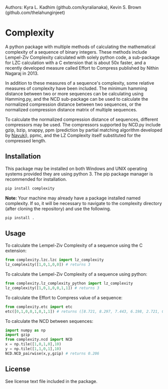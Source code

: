 Authors: Kyra L. Kadhim (github.com/kyralianaka), Kevin S. Brown (github.com/thelahunginjeet)

# Complexity

A python package with multiple methods of calculating the mathematical complexity of
a sequence of binary integers. These methods include Lempel-Ziv Complexity calculated
with solely python code, a sub-package for LZC calculation with a C extension that is about
50x faster, and a recently developed measure called Effort to Compress published by
Nithin Nagaraj in 2013.

In addition to these measures of a sequence's complexity, some relative measures of
complexity have been included. The minimum hamming distance between two or more sequences
can be calculating using Hamming.py, and the NCD sub-package can be used to calculate the
normalized compression distance between two sequences, or the normalized compression
distance matrix of multiple sequences.

To calculate the normalized compression distance of sequences, different compressors
may be used. The compressors supported by NCD.py include gzip, bzip, snappy, ppm
(prediction by partial matching algorithm developed by [Nayuki](https://github.com/nayuki/Reference-arithmetic-coding)), ppmc, and the LZ Complexity itself substituted for
the compressed length.

## Installation

This package may be installed on both Windows and UNIX operating systems provided they are
using python 3. The pip package manager is recommended for installation.
```bash
pip install complexity
```
**Note:** Your machine may already have a package installed named complexity. If so,
it will be necessary to navigate to the complexity directory (after cloning the repository)
and use the following.
```bash
pip install .
```

## Usage

To calculate the Lempel-Ziv Complexity of a sequence using the C extension:
```python
from complexity.lzc.lzc import lz_complexity
lz_complexity([1,0,1,0,0]) # returns 3
```

To calculate the Lempel-Ziv Complexity of a sequence using python:
```python
from complexity.lz_complexity_python import lz_complexity
lz_complexity([1,0,1,0,0,1,1]) # returns 3
```

To calculate the Effort to Compress value of a sequence:
```python
from complexity.etc import etc
etc([0,1,0,0,1,0,1,1]) # returns ([8.721, 8.297, 7.443, 6.198, 2.721, 0.0], 5)
```

To calculate the NCD between sequences:
```python
import numpy as np
import gzip
from complexity.ncd import NCD
x = np.tile([1,0,1,0],10)
y = np.tile([1,1,0,1],10)
NCD.NCD_pairwise(x,y,gzip) # returns 0.206
```

## License

See license text file included in the package.
